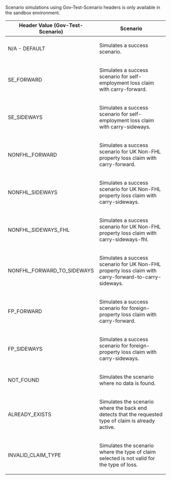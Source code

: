 <p>Scenario simulations using Gov-Test-Scenario headers is only available in the sandbox environment.</p>
<table>
    <thead>
        <tr>
            <th>Header Value (Gov-Test-Scenario)</th>
            <th>Scenario</th>
        </tr>
    </thead>
    <tbody>
        <tr>
            <td><p>N/A - DEFAULT</p></td>
            <td><p>Simulates a success scenario.</p></td>
        </tr>
        <tr>
            <td><p>SE_FORWARD</p></td>
            <td><p>Simulates a success scenario for self-employment loss claim with carry-forward.</p></td>
        </tr>  
        <tr>
            <td><p>SE_SIDEWAYS</p></td>
            <td><p>Simulates a success scenario for self-employment loss claim with carry-sideways.</p></td>
        </tr>
        <tr>
            <td><p>NONFHL_FORWARD</p></td>
            <td><p>Simulates a success scenario for UK Non-FHL property loss claim with carry-forward.</p></td>
        </tr>
        <tr>
            <td><p>NONFHL_SIDEWAYS</p></td>
            <td><p>Simulates a success scenario for UK Non-FHL property loss claim with carry-sideways.</p></td>
        </tr>
        <tr>
            <td><p>NONFHL_SIDEWAYS_FHL</p></td>
            <td><p>Simulates a success scenario for UK Non-FHL property loss claim with carry-sideways-fhl.</p></td>
        </tr>
        <tr>
            <td><p>NONFHL_FORWARD_TO_SIDEWAYS</p></td>
            <td><p>Simulates a success scenario for UK Non-FHL property loss claim with carry-forward-to-carry-sideways.</p></td>
        </tr>   
         <tr>
            <td><p>FP_FORWARD</p></td>
            <td><p>Simulates a success scenario for foreign-property loss claim with carry-forward.</p></td>
        </tr>
        <tr>
            <td><p>FP_SIDEWAYS</p></td>
            <td><p>Simulates a success scenario for foreign-property loss claim with carry-sideways.</p></td>
        </tr>     
        <tr>
           <td><p>NOT_FOUND</p></td>
           <td><p>Simulates the scenario where no data is found.</p></td>
        </tr>     
        <tr>
           <td><p>ALREADY_EXISTS</p></td>
           <td><p>Simulates the scenario where the back end detects that the requested type of claim is already active.</p></td>
        </tr>     
        <tr>
           <td><p>INVALID_CLAIM_TYPE</p></td>
           <td><p>Simulates the scenario where the type of claim selected is not valid for the type of loss.</p></td>
        </tr>         
    </tbody>
</table>
